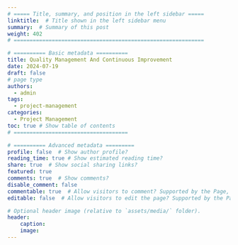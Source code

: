 ```yaml
---
# ===== Title, summary, and position in the left sidebar =====
linktitle:  # Title shown in the left sidebar menu
summary:  # Summary of this post
weight: 402
# ============================================================

# ========== Basic metadata ==========
title: Quality Management And Continuous Improvement
date: 2024-07-19
draft: false
# page type
authors:
  - admin
tags:
  - project-management
categories:
  - Project Management
toc: true # Show table of contents
# ====================================

# ========== Advanced metadata =========
profile: false  # Show author profile?
reading_time: true # Show estimated reading time?
share: true  # Show social sharing links?
featured: true
comments: true  # Show comments?
disable_comment: false
commentable: true  # Allow visitors to comment? Supported by the Page, Post, and Book content types.
editable: false  # Allow visitors to edit the page? Supported by the Page, Post, and Book content types.

# Optional header image (relative to `assets/media/` folder).
header:
    caption: 
    image:  
---
```


